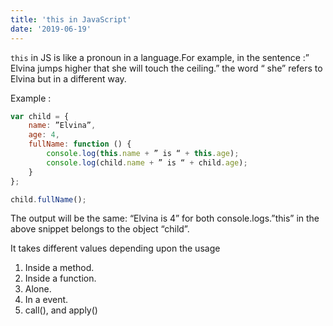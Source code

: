 ```yaml
---
title: 'this in JavaScript'
date: '2019-06-19'
---
```


`this` in JS is like a pronoun in a language.For example, in the sentence :” Elvina jumps higher that she will touch the ceiling.” the word “ she” refers to Elvina but in a different way.

Example :

```js
var child = {
    name: ”Elvina”,
    age: 4,
    fullName: function () {
        console.log(this.name + ” is “ + this.age);
        console.log(child.name + ” is “ + child.age);
    }
};

child.fullName();
```

The output will be the same: “Elvina is 4” for both console.logs.”this” in the above snippet belongs to the object “child”.

It takes different values depending upon the usage

1. Inside a method.
2. Inside a function.
3. Alone.
4. In a event.
5. call(), and apply()
